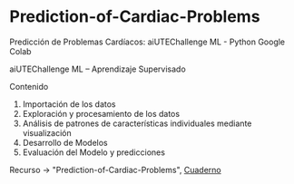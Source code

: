 # Prediction-of-Cardiac-Problems
Predicción de Problemas Cardíacos: aiUTEChallenge ML - Python Google Colab

aiUTEChallenge ML – Aprendizaje Supervisado

Contenido
1. Importación de los datos
2. Exploración y procesamiento de los datos
3. Análisis de patrones de características individuales mediante visualización
4. Desarrollo de Modelos
5. Evaluación del Modelo y predicciones

Recurso -> "Prediction-of-Cardiac-Problems", [Cuaderno](https://github.com/noemack/Prediction-of-Cardiac-Problems/blob/main/Prediction_of_Cardiac_Problems.ipynb)

